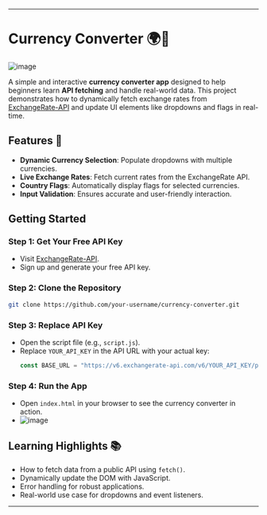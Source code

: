 
---

# Currency Converter 🌍💱  
![image](https://github.com/user-attachments/assets/326b460a-fe3a-42b0-a93a-2862085cba2f)


A simple and interactive **currency converter app** designed to help beginners learn **API fetching** and handle real-world data. This project demonstrates how to dynamically fetch exchange rates from [ExchangeRate-API](https://www.exchangerate-api.com/) and update UI elements like dropdowns and flags in real-time.  

## Features 🚀  
- **Dynamic Currency Selection**: Populate dropdowns with multiple currencies.  
- **Live Exchange Rates**: Fetch current rates from the ExchangeRate API.  
- **Country Flags**: Automatically display flags for selected currencies.  
- **Input Validation**: Ensures accurate and user-friendly interaction.  

## Getting Started  

### Step 1: Get Your Free API Key  
- Visit [ExchangeRate-API](https://www.exchangerate-api.com/).  
- Sign up and generate your free API key.  

### Step 2: Clone the Repository  
```bash
git clone https://github.com/your-username/currency-converter.git
```

### Step 3: Replace API Key  
- Open the script file (e.g., `script.js`).  
- Replace `YOUR_API_KEY` in the API URL with your actual key:  
  ```javascript
  const BASE_URL = "https://v6.exchangerate-api.com/v6/YOUR_API_KEY/pair";
  ```

### Step 4: Run the App  
- Open `index.html` in your browser to see the currency converter in action.
- ![image](https://github.com/user-attachments/assets/76f9b087-6763-42aa-86a7-60867b02f2aa)


## Learning Highlights 📚  
- How to fetch data from a public API using `fetch()`.  
- Dynamically update the DOM with JavaScript.  
- Error handling for robust applications.  
- Real-world use case for dropdowns and event listeners.  

---

